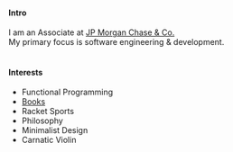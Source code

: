 
#### Intro
I am an Associate at [JP Morgan Chase & Co.](https://www.jpmorganchase.com/) 
<br>
My primary focus is software engineering & development.
<br><br>

#### Interests

- Functional Programming
- [Books](https://www.goodreads.com/0neir0s)
- Racket Sports
- Philosophy
- Minimalist Design
- Carnatic Violin

